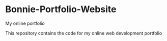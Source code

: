 # Bonnie-Portfolio-Website
My online portfolio

This repository contains the code for my online web development portfolio
